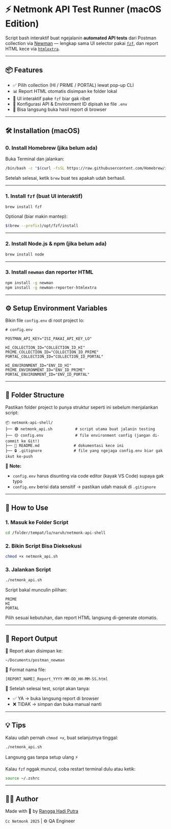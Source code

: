 # ⚡ Netmonk API Test Runner (macOS Edition)

Script bash interaktif buat ngejalanin **automated API tests** dari Postman collection via [Newman](https://www.npmjs.com/package/newman) — lengkap sama UI selector pakai [`fzf`](https://github.com/junegunn/fzf), dan report HTML kece via [`htmlextra`](https://www.npmjs.com/package/newman-reporter-htmlextra).

---

## 📦 Features

- ✅ Pilih collection (HI / PRIME / PORTAL) lewat pop-up CLI
- 📊 Report HTML otomatis disimpan ke folder lokal
- 🎨 UI interaktif pake `fzf` biar gak ribet
- 🔐 Konfigurasi API & Environment ID dipisah ke file `.env`
- 🚀 Bisa langsung buka hasil report di browser

---

## 🛠️ Installation (macOS)

### 0. Install Homebrew (jika belum ada)

Buka Terminal dan jalankan:

```bash
/bin/bash -c "$(curl -fsSL https://raw.githubusercontent.com/Homebrew/install/HEAD/install.sh)"
```

Setelah selesai, ketik `brew` buat tes apakah udah berhasil.

---

### 1. Install `fzf` (buat UI interaktif)

```bash
brew install fzf
```

Optional (biar makin mantep):

```bash
$(brew --prefix)/opt/fzf/install
```

---

### 2. Install Node.js & npm (jika belum ada)

```bash
brew install node
```

---

### 3. Install `newman` dan reporter HTML

```bash
npm install -g newman
npm install -g newman-reporter-htmlextra
```

---

## ⚙️ Setup Environment Variables

Bikin file `config.env` di root project lo:

```env
# config.env

POSTMAN_API_KEY="ISI_PAKAI_API_KEY_LO"

HI_COLLECTION_ID="COLLECTION_ID_HI"
PRIME_COLLECTION_ID="COLLECTION_ID_PRIME"
PORTAL_COLLECTION_ID="COLLECTION_ID_PORTAL"

HI_ENVIRONMENT_ID="ENV_ID_HI"
PRIME_ENVIRONMENT_ID="ENV_ID_PRIME"
PORTAL_ENVIRONMENT_ID="ENV_ID_PORTAL"
```

---

## 📁 Folder Structure

Pastikan folder project lo punya struktur seperti ini sebelum menjalankan script:

```
📦 netmonk-api-shell/
├── 🟢 netmonk_api.sh          # script utama buat jalanin testing
├── 🟡 config.env              # file environment config (jangan di-commit ke Git!)
├── 📄 README.md               # dokumentasi kece ini
├── 🔒 .gitignore              # file yang ngejaga config.env biar gak ikut ke-push
```

📝 **Note:**

- `config.env` harus disunting via code editor (kayak VS Code) supaya gak typo
- `config.env` berisi data sensitif → pastikan udah masuk di `.gitignore`

---

## 🚀 How to Use

### 1. Masuk ke Folder Script

```bash
cd /folder/tempat/lu/naruh/netmonk-api-shell
```

### 2. Bikin Script Bisa Dieksekusi

```bash
chmod +x netmonk_api.sh
```

### 3. Jalankan Script

```bash
./netmonk_api.sh
```

Script bakal munculin pilihan:

```
PRIME
HI
PORTAL
```

Pilih sesuai kebutuhan, dan report HTML langsung di-generate otomatis.

---

## 📂 Report Output

📁 Report akan disimpan ke:

```
~/Documents/postman_newman
```

📝 Format nama file:

```
[REPORT_NAME]_Report_YYYY-MM-DD_HH-MM-SS.html
```

🧭 Setelah selesai test, script akan tanya:

- ✅ YA → buka langsung report di browser
- ❌ TIDAK → simpan dan buka manual nanti

---

## 💡 Tips

Kalau udah pernah `chmod +x`, buat selanjutnya tinggal:

```bash
./netmonk_api.sh
```

Langsung gas tanpa setup ulang ⚡

Kalau `fzf` nggak muncul, coba restart terminal dulu atau ketik:

```bash
source ~/.zshrc
```

---

## 👨‍💻 Author

Made with 💙 by [Rangga Hadi Putra](https://ranggabiner.com)

`Cc Netmonk 2025` | ⚙️ QA Engineer
